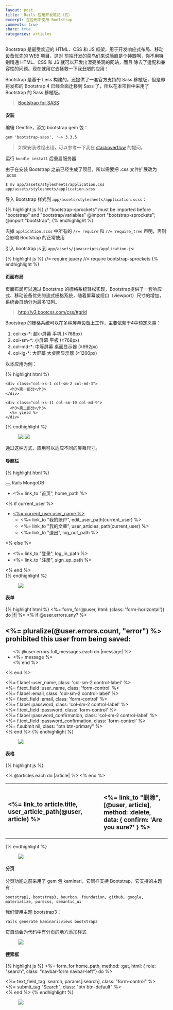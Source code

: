 ```yaml
---
layout: post
title:  Rails 应用开发笔记（五）
excerpt: 在应用中使用 Bootstrap
comments: true
share: true
categories: articles
---
```


Bootstrap 是最受欢迎的 HTML、CSS 和 JS 框架，用于开发响应式布局、移动设备优先的 WEB 项目，这对
前端开发的菜鸟们来说简直是个神器啊，你不用特别精通 HTML、CSS 和 JS 就可以开发出漂亮美观的网站，而且
除去了适配和兼容性的问题。现在就用它去拯救一下我丑陋的应用！

Bootstrap 是基于 Less 构建的，还提供了一套官方支持的 Sass 移植版，但是即将发布的 Bootstrap 4
已经全面迁移到 Sass 了，所以在本项目中采用了 Bootstrap 的 Sass 移植版。

> [Bootstrap for SASS](https://github.com/twbs/bootstrap-sass)

#### 安装

编辑 Gemfile，添加 bootstrap gem 包：

`gem 'bootstrap-sass', '~> 3.3.5'`

> 如果安装过程出错，可以参考一下我在 [stackoverflow](http://stackoverflow.com/questions/32168612/an-error-occurred-while-installing-autoprefixer-rails-5-2-1-2) 的提问。

运行 `bundle install` 后重启服务器

由于在安装 Bootstrap 之前已经生成了项目，所以需要把 .css 文件扩展改为 .scss

`$ mv app/assets/stylesheets/application.css app/assets/stylesheets/application.scss`

导入 Bootstrap 样式到 `app/assets/stylesheets/application.scss`：

{% highlight js %}
// "bootstrap-sprockets" must be imported before "bootstrap" and "bootstrap/variables"
@import "bootstrap-sprockets";
@import "bootstrap";
{% endhighlight %}

去掉 `application.scss` 中所有的 `//= require` 和 `//= require_tree` 声明，否则会影响 Bootstrap 的正常使用

引入 bootstrap js 到 `app/assets/javascripts/application.js`:

{% highlight js %}
//= require jquery
//= require bootstrap-sprockets
{% endhighlight %}

#### 页面布局

页面布局可以通过 Bootstrap 的栅格系统轻松实现，Bootstrap提供了一套响应式、移动设备优先的流式栅格系统，随着屏幕或视口（viewport）尺寸的增加，系统会自动分为最多12列。

> http://v3.bootcss.com/css/#grid

Bootstrap 的栅格系统可以在多种屏幕设备上工作，主要依赖于4中预定义类：

1. col-xs-*: 超小屏幕 手机 (<768px)
2. col-sm-*: 小屏幕 平板 (≥768px)
3. col-md-*: 中等屏幕 桌面显示器 (≥992px)
4. col-lg-*: 大屏幕 大桌面显示器 (≥1200px)

以本应用为例：

{% highlight html %}
<div id="main-container" class="container">
  <div class="row">

    <div class="col-xs-1 col-sm-2 col-md-3">
      <h3>第一部分</h3>
    </div>
<!--     在中等屏幕下，第一部分占3列
    在小屏幕下，第一部分占2列
    在超小屏幕下，第一部分占1列 -->

    <div class="col-xs-11 col-sm-10 col-md-9">
      <h3>第二部分</h3>
      <%= yield %>
    </div>
<!--     在中等屏幕下，第一部分占9列
    在小屏幕下，第一部分占10列
    在超小屏幕下，第一部分占11列 -->

  </div>
</div>
{% endhighlight %}

<figure>
    <img src="/images/20150823-01.png">
    <img src="/images/20150823-02.png">
</figure>

通过这种方式，应用可以适应不同的屏幕尺寸。

#### 导航栏

{% highlight html %}
<nav class="navbar navbar-inverse" role="navigation">
  <div class="container">
    <div class="navbar-header">
      <button type="button" class="navbar-toggle collapsed" data-toggle="collapse" data-target="#bs-example-navbar-collapse-1" aria-expanded="false">
      </button>
      <a class="navbar-brand">Rails MongoDB</a>
    </div>
    <div class="collapse navbar-collapse" id="bs-example-navbar-collapse-1">
      <ul class="nav navbar-nav">
        <li class="active"><%= link_to "首页", home_path %></li>
      </ul>
        <% if current_user %>
          <ul class="nav navbar-nav navbar-right">
            <li class="dropdown">
              <a href="#" class="dropdown-toggle" data-toggle="dropdown" role="button" aria-haspopup="true" aria-expanded="false"><%= current_user.user_name %><span class="caret"></span></a>
              <ul class="dropdown-menu">
                <li><%= link_to "我的账户", edit_user_path(current_user) %></li>
                <li><%= link_to "我的文章", user_articles_path(current_user) %></li>
                <li><%= link_to "退出", log_out_path %></li>
              </ul>
            </li>
          </ul>
        <% else %>
        <ul class="nav navbar-nav navbar-right">
          <li><%= link_to "登录", log_in_path %></li>
          <li><%= link_to "注册", sign_up_path %></li>
        </ul>
        <% end %>
    </div>
  </div>
</nav>
{% endhighlight %}

<figure>
    <img src="/images/20150823-03.png">
</figure>

#### 表单

{% highlight html %}
<%= form_for(@user, html: {class: 'form-horizontal'}) do |f| %>
  <% if @user.errors.any? %>
    <div id="error_explanation">
      <h2><%= pluralize(@user.errors.count, "error") %> prohibited this user from being saved:</h2>
      <ul>
      <% @user.errors.full_messages.each do |message| %>
        <li><%= message %></li>
      <% end %>
      </ul>
    </div>
  <% end %>
  <div class="field form-group">
    <%= f.label :user_name, class: 'col-sm-2 control-label' %>
    <div class="col-sm-5 form-group-sm">
      <%= f.text_field :user_name, class: 'form-control' %>
    </div>
  </div>
  <div class="field form-group">
    <%= f.label :email, class: 'col-sm-2 control-label' %>
    <div class="col-sm-5">
      <%= f.text_field :email, class: 'form-control' %>
    </div>
  </div>
  <div class="field form-group">
    <%= f.label :password, class: 'col-sm-2 control-label' %>
    <div class="col-sm-5">
      <%= f.text_field :password, class: 'form-control' %>
    </div>
  </div>
  <div class="field form-group">
    <%= f.label :password_confirmation, class: 'col-sm-2 control-label' %>
    <div class="col-sm-5">
      <%= f.text_field :password_confirmation, class: 'form-control' %>
    </div>
  </div>
  <div class="actions form-group">
    <div class="col-sm-offset-2 col-sm-5">
      <%= f.submit nil, class: "btn btn-primary" %>
    </div>
  </div>
<% end %>
{% endhighlight %}

<figure>
    <img src="/images/20150823-06.png">
</figure>

#### 表格

{% highlight js %}
<table class="table">
  <tbody>
    <% @articles.each do |article| %>
      <tr>
        <td><h3><%= link_to article.title, user_article_path(@user, article) %></h3></td>
        <td><h3><%= link_to "删除", [@user, article], method: :delete, data: { confirm: 'Are you sure?' } %></h3></td>
      </tr>
    <% end %>
  </tbody>
</table>
{% endhighlight %}

<figure>
    <img src="/images/20150823-04.png">
</figure>

#### 分页

分页功能之前采用了 gem 包 kaminari，它同样支持 Bootstrap，它支持的主题有：

`bootstrap2, bootstrap3, bourbon, foundation, github, google, materialize, purecss, semantic_ui`

我们使用主题 bootstrap3：

`rails generate kaminari:views bootstrap3`

它自动会为代码中有分页的地方添加样式

<figure>
    <img src="/images/20150823-05.png">
</figure>

#### 搜索框

{% highlight js %}
<%= form_for home_path, method: :get, html: { role: "search", class: "navbar-form navbar-left"} do %>

  <div class="form-group">
     <%= text_field_tag :search, params[:search], class: "form-control" %>
  </div>

  <div class="form-group">
    <%= submit_tag "Search", class: "btn btn-default" %>
  </div>
<% end %>
{% endhighlight %}

 <figure>
    <img src="/images/20150823-07.png">
</figure>
